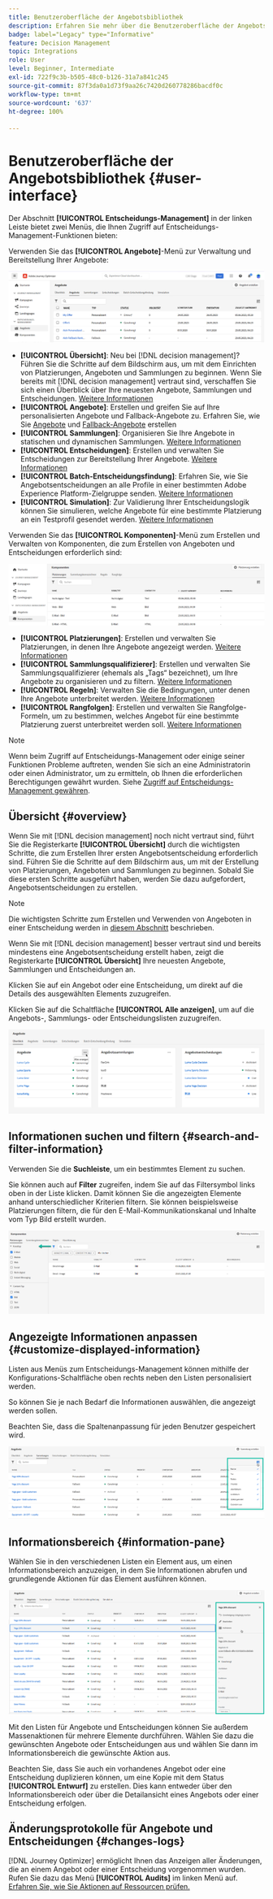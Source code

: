 ```yaml
---
title: Benutzeroberfläche der Angebotsbibliothek
description: Erfahren Sie mehr über die Benutzeroberfläche der Angebotsbibliothek
badge: label="Legacy" type="Informative"
feature: Decision Management
topic: Integrations
role: User
level: Beginner, Intermediate
exl-id: 722f9c3b-b505-48c0-b126-31a7a841c245
source-git-commit: 87f3da0a1d73f9aa26c7420d260778286bacdf0c
workflow-type: tm+mt
source-wordcount: '637'
ht-degree: 100%

---
```


# Benutzeroberfläche der Angebotsbibliothek {#user-interface}

Der Abschnitt **[!UICONTROL Entscheidungs-Management]** in der linken Leiste bietet zwei Menüs, die Ihnen Zugriff auf Entscheidungs-Management-Funktionen bieten:

Verwenden Sie das **[!UICONTROL Angebote]**-Menü zur Verwaltung und Bereitstellung Ihrer Angebote:


![](../assets/offers_menu.png)

* **[!UICONTROL Übersicht]**: Neu bei [!DNL decision management]? Führen Sie die Schritte auf dem Bildschirm aus, um mit dem Einrichten von Platzierungen, Angeboten und Sammlungen zu beginnen. Wenn Sie bereits mit [!DNL decision management] vertraut sind, verschaffen Sie sich einen Überblick über Ihre neuesten Angebote, Sammlungen und Entscheidungen. [Weitere Informationen](#overview)
* **[!UICONTROL Angebote]**: Erstellen und greifen Sie auf Ihre personalisierten Angebote und Fallback-Angebote zu. Erfahren Sie, wie Sie [Angebote](../offer-library/creating-personalized-offers.md) und [Fallback-Angebote](../offer-library/creating-fallback-offers.md) erstellen
* **[!UICONTROL Sammlungen]**: Organisieren Sie Ihre Angebote in statischen und dynamischen Sammlungen. [Weitere Informationen](../offer-library/creating-collections.md)
* **[!UICONTROL Entscheidungen]**: Erstellen und verwalten Sie Entscheidungen zur Bereitstellung Ihrer Angebote. [Weitere Informationen](../offer-activities/create-offer-activities.md)
* **[!UICONTROL Batch-Entscheidungsfindung]**: Erfahren Sie, wie Sie Angebotsentscheidungen an alle Profile in einer bestimmten Adobe Experience Platform-Zielgruppe senden. [Weitere Informationen](../batch-delivery.md)
* **[!UICONTROL Simulation]**: Zur Validierung Ihrer Entscheidungslogik können Sie simulieren, welche Angebote für eine bestimmte Platzierung an ein Testprofil gesendet werden. [Weitere Informationen](../offer-activities/simulation.md)

Verwenden Sie das **[!UICONTROL Komponenten]**-Menü zum Erstellen und Verwalten von Komponenten, die zum Erstellen von Angeboten und Entscheidungen erforderlich sind:

![](../assets/offer_activities.png)

* **[!UICONTROL Platzierungen]**: Erstellen und verwalten Sie Platzierungen, in denen Ihre Angebote angezeigt werden. [Weitere Informationen](../offer-library/creating-placements.md)
* **[!UICONTROL Sammlungsqualifizierer]**: Erstellen und verwalten Sie Sammlungsqualifizierer (ehemals als „Tags“ bezeichnet), um Ihre Angebote zu organisieren und zu filtern. [Weitere Informationen](../offer-library/creating-tags.md)
* **[!UICONTROL Regeln]**: Verwalten Sie die Bedingungen, unter denen Ihre Angebote unterbreitet werden. [Weitere Informationen](../offer-library/creating-decision-rules.md)
* **[!UICONTROL Rangfolgen]**: Erstellen und verwalten Sie Rangfolge-Formeln, um zu bestimmen, welches Angebot für eine bestimmte Platzierung zuerst unterbreitet werden soll. [Weitere Informationen](../ranking/create-ranking-formulas.md)

>[!NOTE]
>
>Wenn beim Zugriff auf Entscheidungs-Management oder einige seiner Funktionen Probleme auftreten, wenden Sie sich an eine Administratorin oder einen Administrator, um zu ermitteln, ob Ihnen die erforderlichen Berechtigungen gewährt wurden. Siehe [Zugriff auf Entscheidungs-Management gewähren](starting-offer-decisioning.md#granting-acess-to-decision-management).

## Übersicht {#overview}

Wenn Sie mit [!DNL decision management] noch nicht vertraut sind, führt Sie die Registerkarte **[!UICONTROL Übersicht]** durch die wichtigsten Schritte, die zum Erstellen Ihrer ersten Angebotsentscheidung erforderlich sind. Führen Sie die Schritte auf dem Bildschirm aus, um mit der Erstellung von Platzierungen, Angeboten und Sammlungen zu beginnen. Sobald Sie diese ersten Schritte ausgeführt haben, werden Sie dazu aufgefordert, Angebotsentscheidungen zu erstellen.

>[!NOTE]
>
>Die wichtigsten Schritte zum Erstellen und Verwenden von Angeboten in einer Entscheidung werden in [diesem Abschnitt](../offer-library/key-steps.md) beschrieben.

Wenn Sie mit [!DNL decision management] besser vertraut sind und bereits mindestens eine Angebotsentscheidung erstellt haben, zeigt die Registerkarte **[!UICONTROL Übersicht]** Ihre neuesten Angebote, Sammlungen und Entscheidungen an.

Klicken Sie auf ein Angebot oder eine Entscheidung, um direkt auf die Details des ausgewählten Elements zuzugreifen.

Klicken Sie auf die Schaltfläche **[!UICONTROL Alle anzeigen]**, um auf die Angebots-, Sammlungs- oder Entscheidungslisten zuzugreifen.

![](../assets/overview_view-all.png)

## Informationen suchen und filtern {#search-and-filter-information}

Verwenden Sie die **Suchleiste**, um ein bestimmtes Element zu suchen.

Sie können auch auf **Filter** zugreifen, indem Sie auf das Filtersymbol links oben in der Liste klicken. Damit können Sie die angezeigten Elemente anhand unterschiedlicher Kriterien filtern. Sie können beispielsweise Platzierungen filtern, die für den E-Mail-Kommunikationskanal und Inhalte vom Typ Bild erstellt wurden.

![](../assets/filters.png)

## Angezeigte Informationen anpassen {#customize-displayed-information}

Listen aus Menüs zum Entscheidungs-Management können mithilfe der Konfigurations-Schaltfläche oben rechts neben den Listen personalisiert werden.

So können Sie je nach Bedarf die Informationen auswählen, die angezeigt werden sollen.

Beachten Sie, dass die Spaltenanpassung für jeden Benutzer gespeichert wird.

![](../assets/columns.png)

## Informationsbereich {#information-pane}

Wählen Sie in den verschiedenen Listen ein Element aus, um einen Informationsbereich anzuzeigen, in dem Sie Informationen abrufen und grundlegende Aktionen für das Element ausführen können.

![](../assets/information-pane.png)

Mit den Listen für Angebote und Entscheidungen können Sie außerdem Massenaktionen für mehrere Elemente durchführen. Wählen Sie dazu die gewünschten Angebote oder Entscheidungen aus und wählen Sie dann im Informationsbereich die gewünschte Aktion aus.

Beachten Sie, dass Sie auch ein vorhandenes Angebot oder eine Entscheidung duplizieren können, um eine Kopie mit dem Status **[!UICONTROL Entwurf]** zu erstellen. Dies kann entweder über den Informationsbereich oder über die Detailansicht eines Angebots oder einer Entscheidung erfolgen.

## Änderungsprotokolle für Angebote und Entscheidungen {#changes-logs}

[!DNL Journey Optimizer] ermöglicht Ihnen das Anzeigen aller Änderungen, die an einem Angebot oder einer Entscheidung vorgenommen wurden. Rufen Sie dazu das Menü **[!UICONTROL Audits]** im linken Menü auf. [Erfahren Sie, wie Sie Aktionen auf Ressourcen prüfen.](../../privacy/audit-logs.md)
